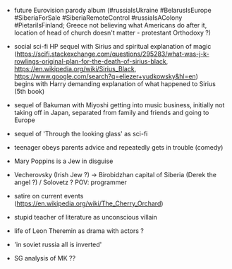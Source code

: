 
- future Eurovision parody album (#russiaIsUkraine #BelarusIsEurope #SiberiaForSale #SiberiaRemoteControl #russiaIsAColony #PietariIsFinland; Greece not believing what Americans do after it, location of head of church doesn't matter - protestant Orthodoxy ?)
  
- social sci-fi HP sequel with Sirius and spiritual explanation of magic  
 (https://scifi.stackexchange.com/questions/295283/what-was-j-k-rowlings-original-plan-for-the-death-of-sirius-black, 
  https://en.wikipedia.org/wiki/Sirius_Black, https://www.google.com/search?q=eliezer+yudkowsky&hl=en)  
  begins with Harry demanding explanation of what happened to Sirius (5th book)  

- sequel of Bakuman with Miyoshi getting into music business, initially not taking off in Japan, separated from family and friends and going to Europe  

- sequel of 'Through the looking glass' as sci-fi

- teenager obeys parents advice and repeatedly gets in trouble (comedy)

- Mary Poppins is a Jew in disguise  
  
- Vecherovsky (Irish Jew ?) -> Birobidzhan capital of Siberia (Derek the angel ?) / Solovetz ? POV: programmer  
  
- satire on current events (https://en.wikipedia.org/wiki/The_Cherry_Orchard)  

- stupid teacher of literature as unconscious villain  

- life of Leon Theremin as drama with actors ?  

- 'in soviet russia all is inverted'  

- SG analysis of MK ??  
  
